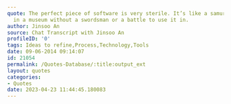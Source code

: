 ```yaml
---
quote: The perfect piece of software is very sterile. It’s like a samurai sword hanging
  in a museum without a swordsman or a battle to use it in.
author: Jinsoo An
source: Chat Transcript with Jinsoo An
profileID: '0'
tags: Ideas to refine,Process,Technology,Tools
date: 09-06-2014 09:14:07
id: 21054
permalink: /Quotes-Database/:title:output_ext
layout: quotes
categories:
- Quotes
date: 2023-04-23 11:44:45.180083
---
```

